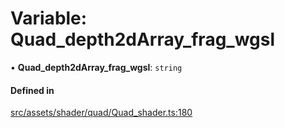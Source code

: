 # Variable: Quad\_depth2dArray\_frag\_wgsl

• **Quad\_depth2dArray\_frag\_wgsl**: `string`

#### Defined in

[src/assets/shader/quad/Quad_shader.ts:180](https://github.com/Orillusion/orillusion/blob/main/src/assets/shader/quad/Quad_shader.ts#L180)
